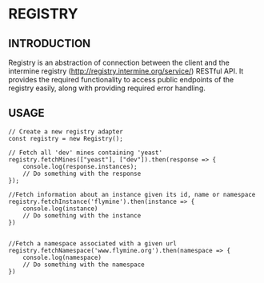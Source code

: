 # REGISTRY

## INTRODUCTION
Registry is an abstraction of connection between the client and the intermine registry (http://registry.intermine.org/service/) RESTful API. It provides the required functionality to access public endpoints of the registry easily, along with providing required error handling.

## USAGE
```
// Create a new registry adapter
const registry = new Registry();

// Fetch all 'dev' mines containing 'yeast'
registry.fetchMines(["yeast"], ["dev"]).then(response => {
	console.log(response.instances);
	// Do something with the response
});

//Fetch information about an instance given its id, name or namespace
registry.fetchInstance('flymine').then(instance => {
	console.log(instance)
	// Do something with the instance
})


//Fetch a namespace associated with a given url
registry.fetchNamespace('www.flymine.org').then(namespace => {
	console.log(namespace)
	// Do something with the namespace
})
```